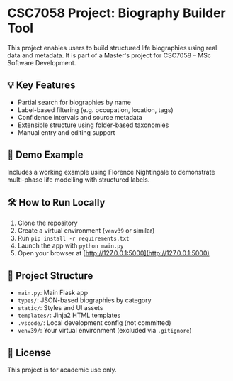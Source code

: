 # CSC7058 Project: Biography Builder Tool

This project enables users to build structured life biographies using real data and metadata. It is part of a Master's project for CSC7058 – MSc Software Development.

## 💡 Key Features

- Partial search for biographies by name  
- Label-based filtering (e.g. occupation, location, tags)  
- Confidence intervals and source metadata  
- Extensible structure using folder-based taxonomies  
- Manual entry and editing support

## 🧪 Demo Example

Includes a working example using Florence Nightingale to demonstrate multi-phase life modelling with structured labels.

## 🛠️ How to Run Locally

1. Clone the repository  
2. Create a virtual environment (`venv39` or similar)  
3. Run `pip install -r requirements.txt`  
4. Launch the app with `python main.py`  
5. Open your browser at [http://127.0.0.1:5000](http://127.0.0.1:5000)  

## 📁 Project Structure

- `main.py`: Main Flask app  
- `types/`: JSON-based biographies by category  
- `static/`: Styles and UI assets  
- `templates/`: Jinja2 HTML templates  
- `.vscode/`: Local development config (not committed)  
- `venv39/`: Your virtual environment (excluded via `.gitignore`)

## 📄 License

This project is for academic use only.